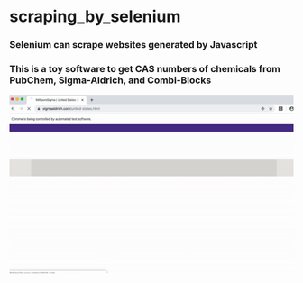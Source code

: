 # scraping_by_selenium

### Selenium can scrape websites generated by Javascript
### This is a toy software to get CAS numbers of chemicals from PubChem, Sigma-Aldrich, and Combi-Blocks

![selenium_scraping](selenium_scraping.gif)
